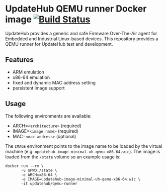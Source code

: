 # UpdateHub QEMU runner Docker image [![Build Status](https://travis-ci.org/UpdateHub/docker-qemu-runner.svg?branch=master)](https://travis-ci.org/UpdateHub/docker-qemu-runner)

UpdateHub provides a generic and safe Firmware Over-The-Air agent for
Embedded and Industrial Linux-based devices. This repository provides
a QEMU runner for UpdateHub test and development.

Features
--------

* ARM emulation
* x86-64 emulation
* fixed and dynamic MAC address setting
* persistent image support

Usage
-----

The following environments are available:

* ARCH=`<architecture>` (required)
* IMAGE=`<image name>` (required)
* MAC=`<mac address>` (optional)

The `IMAGE` environment points to the image name to be loaded by the
virtual machine (e.g: `updatehub-image-minimal-uh-qemu-x86-64.wic`). The
image is loaded from the `/state` volume so an example usage is:

```
docker run --rm \
       -v $PWD:/state \
       -e ARCH=x86-64 \
       -e IMAGE=updatehub-image-minimal-uh-qemu-x86-64.wic \
       -it updatehub/qemu-runner
```
